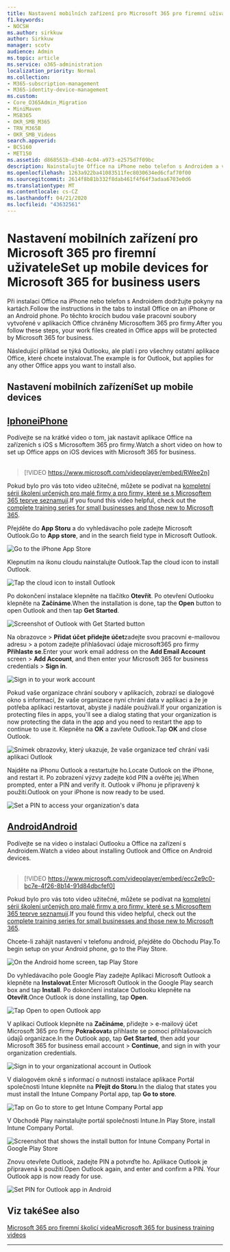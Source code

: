 ```yaml
---
title: Nastavení mobilních zařízení pro Microsoft 365 pro firemní uživatele
f1.keywords:
- NOCSH
ms.author: sirkkuw
author: Sirkkuw
manager: scotv
audience: Admin
ms.topic: article
ms.service: o365-administration
localization_priority: Normal
ms.collection:
- M365-subscription-management
- M365-identity-device-management
ms.custom:
- Core_O365Admin_Migration
- MiniMaven
- MSB365
- OKR_SMB_M365
- TRN_M365B
- OKR_SMB_Videos
search.appverid:
- BCS160
- MET150
ms.assetid: d868561b-d340-4c04-a973-e2575d7f09bc
description: Nainstalujte Office na iPhone nebo telefon s Androidem a vaše pracovní soubory v aplikacích Office budou chráněné Microsoftem 365 pro firmy.
ms.openlocfilehash: 1263a922ba41083511fec8030634ed6cfaf70f00
ms.sourcegitcommit: 2614f8b81b332f8dab461f4f64f3adaa6703e0d6
ms.translationtype: MT
ms.contentlocale: cs-CZ
ms.lasthandoff: 04/21/2020
ms.locfileid: "43632561"
---
```

# <a name="set-up-mobile-devices-for-microsoft-365-for-business-users"></a><span data-ttu-id="693c3-103">Nastavení mobilních zařízení pro Microsoft 365 pro firemní uživatele</span><span class="sxs-lookup"><span data-stu-id="693c3-103">Set up mobile devices for Microsoft 365 for business users</span></span>

<span data-ttu-id="693c3-104">Při instalaci Office na iPhone nebo telefon s Androidem dodržujte pokyny na kartách.</span><span class="sxs-lookup"><span data-stu-id="693c3-104">Follow the instructions in the tabs to install Office on an iPhone or an Android phone.</span></span> <span data-ttu-id="693c3-105">Po těchto krocích budou vaše pracovní soubory vytvořené v aplikacích Office chráněny Microsoftem 365 pro firmy.</span><span class="sxs-lookup"><span data-stu-id="693c3-105">After you follow these steps, your work files created in Office apps will be protected by Microsoft 365 for business.</span></span>

<span data-ttu-id="693c3-106">Následující příklad se týká Outlooku, ale platí i pro všechny ostatní aplikace Office, které chcete instalovat.</span><span class="sxs-lookup"><span data-stu-id="693c3-106">The example is for Outlook, but applies for any other Office apps you want to install also.</span></span>
  
## <a name="set-up-mobile-devices"></a><span data-ttu-id="693c3-107">Nastavení mobilních zařízení</span><span class="sxs-lookup"><span data-stu-id="693c3-107">Set up mobile devices</span></span>

## <a name="iphone"></a>[<span data-ttu-id="693c3-108">Iphone</span><span class="sxs-lookup"><span data-stu-id="693c3-108">iPhone</span></span>](#tab/iPhone)
  
<span data-ttu-id="693c3-109">Podívejte se na krátké video o tom, jak nastavit aplikace Office na zařízeních s iOS s Microsoftem 365 pro firmy.</span><span class="sxs-lookup"><span data-stu-id="693c3-109">Watch a short video on how to set up Office apps on iOS devices with Microsoft 365 for business.</span></span><br><br>

> [!VIDEO https://www.microsoft.com/videoplayer/embed/RWee2n] 

<span data-ttu-id="693c3-110">Pokud bylo pro vás toto video užitečné, můžete se podívat na [kompletní sérii školení určených pro malé firmy a pro firmy, které se s Microsoftem 365 teprve seznamují](https://support.office.com/article/6ab4bbcd-79cf-4000-a0bd-d42ce4d12816).</span><span class="sxs-lookup"><span data-stu-id="693c3-110">If you found this video helpful, check out the [complete training series for small businesses and those new to Microsoft 365](https://support.office.com/article/6ab4bbcd-79cf-4000-a0bd-d42ce4d12816).</span></span>

<span data-ttu-id="693c3-111">Přejděte do **App Storu** a do vyhledávacího pole zadejte Microsoft Outlook.</span><span class="sxs-lookup"><span data-stu-id="693c3-111">Go to **App store**, and in the search field type in Microsoft Outlook.</span></span>
  
![Go to the iPhone App Store](../media/886913de-76e5-4883-8ed0-4eb3ec06188f.png)
  
<span data-ttu-id="693c3-113">Klepnutím na ikonu cloudu nainstalujte Outlook.</span><span class="sxs-lookup"><span data-stu-id="693c3-113">Tap the cloud icon to install Outlook.</span></span>
  
![Tap the cloud icon to install Outlook](../media/665e1620-948a-4ab8-b914-dca49530142c.png)
  
<span data-ttu-id="693c3-115">Po dokončení instalace klepněte na tlačítko **Otevřít**. Po otevření Outlooku klepněte na **Začínáme**.</span><span class="sxs-lookup"><span data-stu-id="693c3-115">When the installation is done, tap the **Open** button to open Outlook and then tap **Get Started**.</span></span>
  
![Screenshot of Outlook with Get Started button](../media/005bedec-ae50-4d75-b3bb-e7cef9e2561c.png)
  
<span data-ttu-id="693c3-117">Na obrazovce \> **Přidat účet** **přidejte účet**zadejte svou pracovní e-mailovou adresu \> a potom zadejte přihlašovací údaje microsoft365 pro firmy **Přihlaste se**.</span><span class="sxs-lookup"><span data-stu-id="693c3-117">Enter your work email address on the **Add Email Account** screen \> **Add Account**, and then enter your Microsoft 365 for business credentials \> **Sign in**.</span></span>
  
![Sign in to your work account](../media/3cef1fb5-7bec-4d3d-8542-872b731ce19f.png)
  
<span data-ttu-id="693c3-119">Pokud vaše organizace chrání soubory v aplikacích, zobrazí se dialogové okno s informací, že vaše organizace nyní chrání data v aplikaci a že je potřeba aplikaci restartovat, abyste ji nadále používali.</span><span class="sxs-lookup"><span data-stu-id="693c3-119">If your organization is protecting files in apps, you'll see a dialog stating that your organization is now protecting the data in the app and you need to restart the app to continue to use it.</span></span> <span data-ttu-id="693c3-120">Klepněte na **OK** a zavřete Outlook.</span><span class="sxs-lookup"><span data-stu-id="693c3-120">Tap **OK** and close Outlook.</span></span> 
  
![Snímek obrazovky, který ukazuje, že vaše organizace teď chrání vaši aplikaci Outlook](../media/fb4c1c84-b1e9-42e1-8070-c13dcf79fb09.png)
  
<span data-ttu-id="693c3-122">Najděte na iPhonu Outlook a restartujte ho.</span><span class="sxs-lookup"><span data-stu-id="693c3-122">Locate Outlook on the iPhone, and restart it.</span></span> <span data-ttu-id="693c3-123">Po zobrazení výzvy zadejte kód PIN a ověřte jej.</span><span class="sxs-lookup"><span data-stu-id="693c3-123">When prompted, enter a PIN and verify it.</span></span> <span data-ttu-id="693c3-124">Outlook v iPhonu je připravený k použití.</span><span class="sxs-lookup"><span data-stu-id="693c3-124">Outlook on your iPhone is now ready to be used.</span></span>
  
![Set a PIN to access your organization's data](../media/64f2630b-3164-47a4-9dd6-ca0c29ed5fb3.png)
  
## <a name="android"></a>[<span data-ttu-id="693c3-126">Android</span><span class="sxs-lookup"><span data-stu-id="693c3-126">Android</span></span>](#tab/Android)
  
<span data-ttu-id="693c3-127">Podívejte se na video o instalaci Outlooku a Office na zařízení s Androidem.</span><span class="sxs-lookup"><span data-stu-id="693c3-127">Watch a video about installing Outlook and Office on Android devices.</span></span><br><br>

> [!VIDEO https://www.microsoft.com/videoplayer/embed/ecc2e9c0-bc7e-4f26-8b14-91d84dbcfef0] 

<span data-ttu-id="693c3-128">Pokud bylo pro vás toto video užitečné, můžete se podívat na [kompletní sérii školení určených pro malé firmy a pro firmy, které se s Microsoftem 365 teprve seznamují](https://support.office.com/article/6ab4bbcd-79cf-4000-a0bd-d42ce4d12816).</span><span class="sxs-lookup"><span data-stu-id="693c3-128">If you found this video helpful, check out the [complete training series for small businesses and those new to Microsoft 365](https://support.office.com/article/6ab4bbcd-79cf-4000-a0bd-d42ce4d12816).</span></span>

<span data-ttu-id="693c3-129">Chcete-li zahájit nastavení v telefonu android, přejděte do Obchodu Play.</span><span class="sxs-lookup"><span data-stu-id="693c3-129">To begin setup on your Android phone, go to the Play Store.</span></span>
  
![On the Android home screen, tap Play Store](../media/93df88e7-c778-40e1-b35e-868ca6e97f6c.png)
  
<span data-ttu-id="693c3-131">Do vyhledávacího pole Google Play zadejte Aplikaci Microsoft Outlook a klepněte na **Instalovat**.</span><span class="sxs-lookup"><span data-stu-id="693c3-131">Enter Microsoft Outlook in the Google Play search box and tap **Install**.</span></span> <span data-ttu-id="693c3-132">Po dokončení instalace Outlooku klepněte na **Otevřít**.</span><span class="sxs-lookup"><span data-stu-id="693c3-132">Once Outlook is done installing, tap **Open**.</span></span>
  
![Tap Open to open Outlook app](../media/8b4c5937-8875-4b5a-a5b6-b8c6c9cd6240.png)
  
<span data-ttu-id="693c3-134">V aplikaci Outlook klepněte na **Začínáme**, přidejte \> e-mailový účet Microsoft 365 pro firmy **Pokračovat**a přihlaste se pomocí přihlašovacích údajů organizace.</span><span class="sxs-lookup"><span data-stu-id="693c3-134">In the Outlook app, tap **Get Started**, then add your Microsoft 365 for business email account \> **Continue**, and sign in with your organization credentials.</span></span>
  
![Sign in to your organizational account in Outlook](../media/18f67c66-4bab-4b99-94bd-080839312e29.png)
  
<span data-ttu-id="693c3-136">V dialogovém okně s informací o nutnosti instalace aplikace Portál společnosti Intune klepněte na **Přejít do Storu**.</span><span class="sxs-lookup"><span data-stu-id="693c3-136">In the dialog that states you must install the Intune Company Portal app, tap **Go to store**.</span></span>
  
![Tap on Go to store to get Intune Company Portal app](../media/a702d712-5622-45dd-a511-b1adaee63071.png)
  
<span data-ttu-id="693c3-138">V Obchodě Play nainstalujte portál společnosti Intune.</span><span class="sxs-lookup"><span data-stu-id="693c3-138">In Play Store, install Intune Company Portal.</span></span>
  
![Screenshot that shows the install button for Intune Company Portal in Google Play Store](../media/5e0408f2-3f37-44dd-80ed-13ca2ac6df0c.png)
  
<span data-ttu-id="693c3-p105">Znovu otevřete Outlook, zadejte PIN a potvrďte ho. Aplikace Outlook je připravená k použití.</span><span class="sxs-lookup"><span data-stu-id="693c3-p105">Open Outlook again, and enter and confirm a PIN. Your Outlook app is now ready for use.</span></span>
  
![Set  PIN for Outlook app in Android](../media/edb91afb-f1ed-451a-bc6b-8ccba664e055.png)

## <a name="see-also"></a><span data-ttu-id="693c3-143">Viz také</span><span class="sxs-lookup"><span data-stu-id="693c3-143">See also</span></span>

[<span data-ttu-id="693c3-144">Microsoft 365 pro firemní školicí videa</span><span class="sxs-lookup"><span data-stu-id="693c3-144">Microsoft 365 for business training videos</span></span>](https://support.office.com/article/6ab4bbcd-79cf-4000-a0bd-d42ce4d12816)

---
